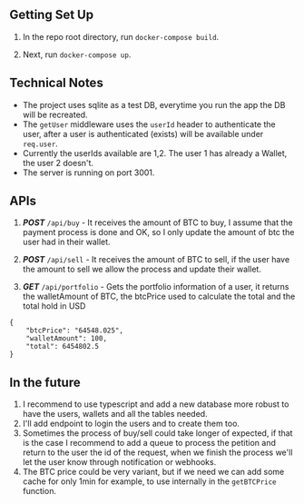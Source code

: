 ## Getting Set Up

1. In the repo root directory, run `docker-compose build`.

2. Next, run `docker-compose up`.

## Technical Notes

- The project uses sqlite as a test DB, everytime you run the app the DB will be recreated.
- The `getUser` middleware uses the `userId` header to authenticate the user, after a user is authenticated (exists) will be available under `req.user`.
- Currently the userIds available are 1,2. The user 1 has already a Wallet, the user 2 doesn't.
- The server is running on port 3001.

## APIs

1. **_POST_** `/api/buy` - It receives the amount of BTC to buy, I assume that the payment process is done and OK, so I only update the amount of btc the user had in their wallet.

2. **_POST_** `/api/sell` - It receives the amount of BTC to sell, if the user have the amount to sell we allow the process and update their wallet.

3. **_GET_** `/api/portfolio` - Gets the portfolio information of a user, it returns the walletAmount of BTC, the btcPrice used to calculate the total and the total hold in USD

```
{
    "btcPrice": "64548.025",
    "walletAmount": 100,
    "total": 6454802.5
}
```

## In the future

1. I recommend to use typescript and add a new database more robust to have the users, wallets and all the tables needed.
2. I'll add endpoint to login the users and to create them too.
3. Sometimes the process of buy/sell could take longer of expected, if that is the case I recommend to add a queue to process the petition and return to the user the id of the request, when we finish the process we'll let the user know through notification or webhooks.
4. The BTC price could be very variant, but if we need we can add some cache for only 1min for example, to use internally in the `getBTCPrice` function.
